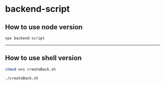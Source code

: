 # backend-script

## How to use node version

```bash
npx backend-script
```

---

## How to use shell version

```bash
chmod u+x createBack.sh
```

```bash
./createBack.sh
```
